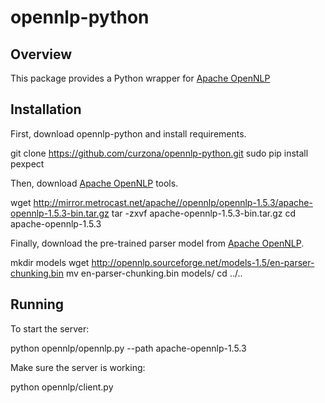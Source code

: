 opennlp-python
==============

Overview
--------

This package provides a Python wrapper for [Apache OpenNLP](https://opennlp.apache.org/)

Installation
------------

First, download opennlp-python and install requirements.

  git clone https://github.com/curzona/opennlp-python.git
  sudo pip install pexpect

Then, download [Apache OpenNLP](https://opennlp.apache.org/) tools.
  
  wget http://mirror.metrocast.net/apache//opennlp/opennlp-1.5.3/apache-opennlp-1.5.3-bin.tar.gz
  tar -zxvf apache-opennlp-1.5.3-bin.tar.gz
  cd apache-opennlp-1.5.3
  
Finally, download the pre-trained parser model from [Apache OpenNLP](http://opennlp.sourceforge.net/models-1.5/).
  
  mkdir models
  wget http://opennlp.sourceforge.net/models-1.5/en-parser-chunking.bin
  mv en-parser-chunking.bin models/
  cd ../..
  
Running
-------
  
To start the server:

  python opennlp/opennlp.py --path apache-opennlp-1.5.3
  
Make sure the server is working:
  
  python opennlp/client.py
